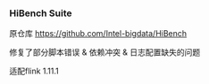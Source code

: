 ### HiBench Suite ###

原仓库 https://github.com/Intel-bigdata/HiBench

修复了部分脚本错误 & 依赖冲突 & 日志配置缺失的问题

适配flink 1.11.1

